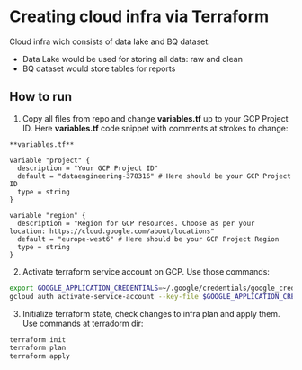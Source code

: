 # Creating cloud infra via Terraform

Cloud infra wich consists of data lake and BQ dataset: 
- Data Lake would be used for storing all data: raw and clean
- BQ dataset would store tables for reports

## How to run
1. Copy all files from repo and change **variables.tf** up to your GCP Project ID. Here **variables.tf** code snippet with comments at strokes to change: 

```
**variables.tf**

variable "project" {
  description = "Your GCP Project ID"
  default = "dataengineering-378316" # Here should be your GCP Project ID
  type = string
}

variable "region" {
  description = "Region for GCP resources. Choose as per your location: https://cloud.google.com/about/locations"
  default = "europe-west6" # Here should be your GCP Project Region
  type = string
}
```
2. Activate terraform service account on GCP. Use those commands:
```bash
export GOOGLE_APPLICATION_CREDENTIALS=~/.google/credentials/google_credentials.json
gcloud auth activate-service-account --key-file $GOOGLE_APPLICATION_CREDENTIALS
```
3. Initialize terraform state, check changes to infra plan and apply them. Use commands at terradorm dir: 
```bash
terraform init
terraform plan
terraform apply
```
